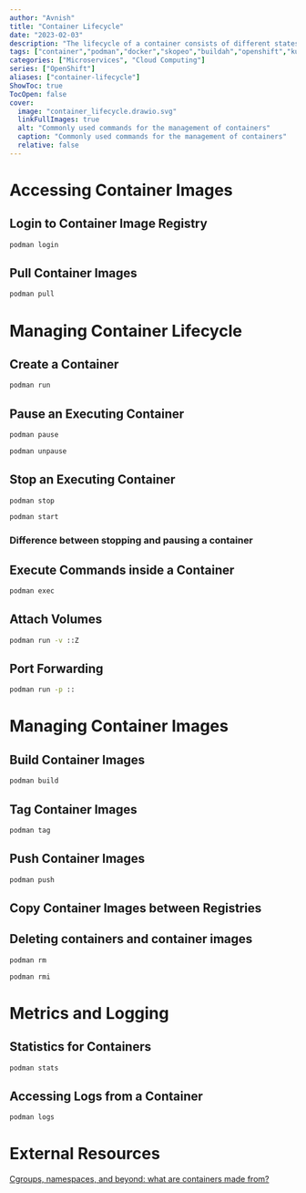 ```yaml
---
author: "Avnish"
title: "Container Lifecycle"
date: "2023-02-03"
description: "The lifecycle of a container consists of different states such as running, paused, stopped and deleted. They are managed using the utilities provided by container engine."
tags: ["container","podman","docker","skopeo","buildah","openshift","kubernetes","container-image","container-registry"]
categories: ["Microservices", "Cloud Computing"]
series: ["OpenShift"]
aliases: ["container-lifecycle"]
ShowToc: true
TocOpen: false
cover:
  image: "container_lifecycle.drawio.svg"
  linkFullImages: true
  alt: "Commonly used commands for the management of containers"
  caption: "Commonly used commands for the management of containers"
  relative: false
---
```


<!-- We are going to be using podman in the following article but commands are mostly interopable with docker -->
<!-- Docker installation documentation -->

# Accessing Container Images
## Login to Container Image Registry
<!-- About container registries and repositories -->
```bash
podman login
```

## Pull Container Images
```bash
podman pull
```

# Managing Container Lifecycle
## Create a Container
```bash
podman run
```

## Pause an Executing Container
```bash
podman pause
```
```bash
podman unpause
```

## Stop an Executing Container
```bash
podman stop
```
```bash
podman start
```

### Difference between stopping and pausing a container

## Execute Commands inside a Container
```bash
podman exec
```

## Attach Volumes
```bash
podman run -v ::Z
```
<!-- Something about selinux context change of file and Z -->

## Port Forwarding
```bash
podman run -p ::
```

# Managing Container Images
## Build Container Images
<!-- Creating containerfile and details of containerfiles -->
<!-- About buildah and how podman uses buildah in background -->
```bash
podman build
```

## Tag Container Images
```bash
podman tag 
```

## Push Container Images
```bash
podman push
```

## Copy Container Images between Registries
<!-- About skopeo tool and copying images between registries or repositories -->

## Deleting containers and container images
```bash
podman rm
```

```bash
podman rmi
```

# Metrics and Logging
## Statistics for Containers
```bash
podman stats
```

## Accessing Logs from a Container
```bash
podman logs
```

# External Resources
<a href="https://www.youtube.com/watch?v=sK5i-N34im8" target="_blank">Cgroups, namespaces, and beyond: what are containers made from?</a>  
